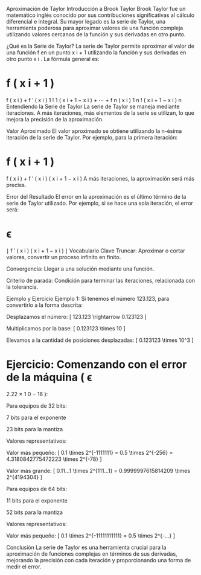 Aproximación de Taylor
Introducción a Brook Taylor
Brook Taylor fue un matemático inglés conocido por sus contribuciones significativas al cálculo diferencial e integral. Su mayor legado es la serie de Taylor, una herramienta poderosa para aproximar valores de una función compleja utilizando valores cercanos de la función y sus derivadas en otro punto.

¿Qué es la Serie de Taylor?
La serie de Taylor permite aproximar el valor de una función 
f
 en un punto 
x
i
+
1
 utilizando la función y sus derivadas en otro punto 
x
i
. La fórmula general es:

f
(
x
i
+
1
)
=
f
(
x
i
)
+
f
′
(
x
i
)
1
!
1
(
x
i
+
1
−
x
i
)
+
⋯
+
f
n
(
x
i
)
1
n
!
(
x
i
+
1
−
x
i
)
n
Entendiendo la Serie de Taylor
La serie de Taylor se maneja mediante iteraciones. A más iteraciones, más elementos de la serie se utilizan, lo que mejora la precisión de la aproximación.

Valor Aproximado
El valor aproximado se obtiene utilizando la n-ésima iteración de la serie de Taylor. Por ejemplo, para la primera iteración:

f
(
x
i
+
1
)
=
f
(
x
i
)
+
f
′
(
x
i
)
(
x
i
+
1
−
x
i
)
A más iteraciones, la aproximación será más precisa.

Error del Resultado
El error en la aproximación es el último término de la serie de Taylor utilizado. Por ejemplo, si se hace una sola iteración, el error será:

ϵ
=
∣
f
′
(
x
i
)
(
x
i
+
1
−
x
i
)
∣
Vocabulario Clave
Truncar: Aproximar o cortar valores, convertir un proceso infinito en finito.

Convergencia: Llegar a una solución mediante una función.

Criterio de parada: Condición para terminar las iteraciones, relacionada con la tolerancia.

Ejemplo y Ejercicio
Ejemplo 1: Si tenemos el número 123.123, para convertirlo a la forma descrita:

Desplazamos el número: \[ 123.123 \rightarrow 0.123123 \]

Multiplicamos por la base: \[ 0.123123 \times 10 \]

Elevamos a la cantidad de posiciones desplazadas: \[ 0.123123 \times 10^3 \]

Ejercicio: Comenzando con el error de la máquina (
ϵ
=
2.22
×
1
0
−
16
):

Para equipos de 32 bits:

7 bits para el exponente

23 bits para la mantiza

Valores representativos:

Valor más pequeño: \[ 0.1 \times 2^{-1111111} = 0.5 \times 2^{-256} = 4.3180842775472223 \times 2^{-78} \]

Valor más grande: \[ 0.11...1 \times 2^{111...1} = 0.9999997615814209 \times 2^{4194304} \]

Para equipos de 64 bits:

11 bits para el exponente

52 bits para la mantiza

Valores representativos:

Valor más pequeño: \[ 0.1 \times 2^{-11111111111} = 0.5 \times 2^{-...} \]

Conclusión
La serie de Taylor es una herramienta crucial para la aproximación de funciones complejas en términos de sus derivadas, mejorando la precisión con cada iteración y proporcionando una forma de medir el error.
